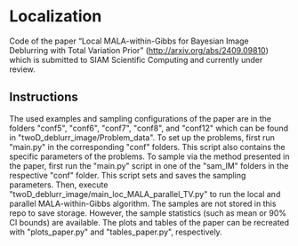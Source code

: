 # Localization
Code of the paper “Local MALA-within-Gibbs for Bayesian Image Deblurring with Total Variation Prior” (http://arxiv.org/abs/2409.09810) which is submitted to SIAM Scientific Computing and currently under review.

## Instructions
The used examples and sampling configurations of the paper are in the folders "conf5", "conf6", "conf7", "conf8", and "conf12" which can be found in "twoD_deblurr_image/Problem_data". 
To set up the problems, first run "main.py" in the corresponding "conf" folders. 
This script also contains the specific parameters of the problems. 
To sample via the method presented in the paper, first run the "main.py" script in one of the "sam_lM" folders in the respective "conf" folder. 
This script sets and saves the sampling parameters. 
Then, execute "twoD_deblurr_image/main_loc_MALA_parallel_TV.py" to run the local and parallel MALA-within-Gibbs algorithm.
The samples are not stored in this repo to save storage. 
However, the sample statistics (such as mean or 90% CI bounds) are available. 
The plots and tables of the paper can be recreated with "plots_paper.py" and "tables_paper.py", respectively.
